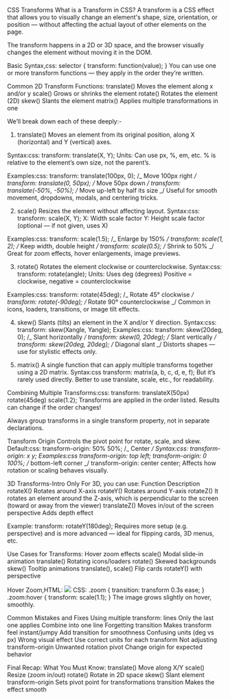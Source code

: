 CSS Transforms
What is a Transform in CSS?
A transform is a CSS effect that allows you to visually change an element's shape, size, orientation, or position — without affecting the actual layout of other elements on the page.

The transform happens in a 2D or 3D space, and the browser visually changes the element without moving it in the DOM.

Basic Syntax,css:
selector {
transform: function(value);
}
You can use one or more transform functions — they apply in the order they’re written.

Common 2D Transform Functions:
translate() Moves the element along x and/or y
scale() Grows or shrinks the element
rotate() Rotates the element (2D)
skew() Slants the element
matrix() Applies multiple transformations in one

We’ll break down each of these deeply:-

1. translate()
   Moves an element from its original position, along X (horizontal) and Y (vertical) axes.

Syntax:css:
transform: translate(X, Y);
Units:
Can use px, %, em, etc.
% is relative to the element’s own size, not the parent’s.

Examples:css:
transform: translate(100px, 0); /_ Move 100px right _/
transform: translate(0, 50px); /_ Move 50px down _/
transform: translate(-50%, -50%); /_ Move up-left by half its size _/
Useful for smooth movement, dropdowns, modals, and centering tricks.

2. scale()
   Resizes the element without affecting layout.
   Syntax:css:
   transform: scale(X, Y);
   X: Width scale factor
   Y: Height scale factor (optional — if not given, uses X)

Examples:css:
transform: scale(1.5); /_ Enlarge by 150% _/
transform: scale(1, 2); /_ Keep width, double height _/
transform: scale(0.5); /_ Shrink to 50% _/
Great for zoom effects, hover enlargements, image previews.

3. rotate()
   Rotates the element clockwise or counterclockwise.
   Syntax:css:
   transform: rotate(angle);
   Units: Uses deg (degrees)
   Positive = clockwise, negative = counterclockwise

Examples:css:
transform: rotate(45deg); /_ Rotate 45° clockwise _/
transform: rotate(-90deg); /_ Rotate 90° counterclockwise _/
Common in icons, loaders, transitions, or image tilt effects.

4. skew()
   Slants (tilts) an element in the X and/or Y direction.
   Syntax:css:
   transform: skew(Xangle, Yangle);
   Examples:css:
   transform: skew(20deg, 0); /_ Slant horizontally _/
   transform: skew(0, 20deg); /_ Slant vertically _/
   transform: skew(20deg, 20deg); /_ Diagonal slant _/
   Distorts shapes — use for stylistic effects only.

5. matrix()
   A single function that can apply multiple transforms together using a 2D matrix.
   Syntax:css
   transform: matrix(a, b, c, d, e, f);
   But it’s rarely used directly. Better to use translate, scale, etc., for readability.

Combining Multiple Transforms:css:
transform: translateX(50px) rotate(45deg) scale(1.2);
Transforms are applied in the order listed.
Results can change if the order changes!

Always group transforms in a single transform property, not in separate declarations.

Transform Origin
Controls the pivot point for rotate, scale, and skew.
Default:css:
transform-origin: 50% 50%; /_ Center _/
Syntax:css:
transform-origin: x y;
Examples:css
transform-origin: top left;
transform-origin: 0 100%; /_ bottom-left corner _/
transform-origin: center center;
Affects how rotation or scaling behaves visually.

3D Transforms-Intro Only
For 3D, you can use:
Function Description
rotateX() Rotates around X-axis
rotateY() Rotates around Y-axis
rotateZ() It rotates an element around the Z-axis, which is perpendicular to the screen (toward or away from the viewer)
translateZ() Moves in/out of the screen
perspective Adds depth effect

Example:
transform: rotateY(180deg);
Requires more setup (e.g. perspective) and is more advanced — ideal for flipping cards, 3D menus, etc.

Use Cases for Transforms:
Hover zoom effects scale()
Modal slide-in animation translate()
Rotating icons/loaders rotate()
Skewed backgrounds skew()
Tooltip animations translate(), scale()
Flip cards rotateY() with perspective

Hover Zoom,HTML:
<img src="image.jpg" class="zoom">
CSS:
.zoom {
transition: transform 0.3s ease;
}
.zoom:hover {
transform: scale(1.1);
}
The image grows slightly on hover, smoothly.

Common Mistakes and Fixes
Using multiple transform: lines Only the last one applies Combine into one line
Forgetting transition Makes transform feel instant/jumpy Add transition for smoothness
Confusing units (deg vs px) Wrong visual effect Use correct units for each transform
Not adjusting transform-origin Unwanted rotation pivot Change origin for expected behavior

Final Recap: What You Must Know:
translate() Move along X/Y
scale() Resize (zoom in/out)
rotate() Rotate in 2D space
skew() Slant element
transform-origin Sets pivot point for transformations
transition Makes the effect smooth
